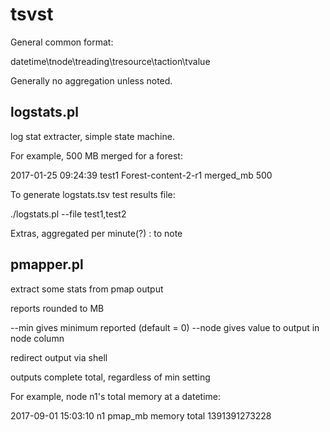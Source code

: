 # tsvst

General common format:

datetime\tnode\treading\tresource\taction\tvalue

Generally no aggregation unless noted.

## logstats.pl

log stat extracter, simple state machine.

For example, 500 MB merged for a forest:

2017-01-25 09:24:39 test1 Forest-content-2-r1 merged_mb 500

To generate logstats.tsv test results file:

./logstats.pl --file test1,test2 

Extras, aggregated per minute(?) : to note

## pmapper.pl

extract some stats from pmap output

reports rounded to MB

--min gives minimum reported (default = 0)
--node gives value to output in node column

redirect output via shell

outputs complete total, regardless of min setting

For example, node n1's total memory at a datetime:

2017-09-01 15:03:10     n1      pmap_mb memory  total   1391391273228
